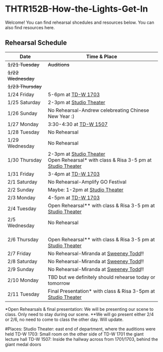 # THTR152B-How-the-Lights-Get-In

Welcome! You can find rehearsal shcedules and resources below. You can also find resources here.


## Rehearsal Schedule

| Date           | Time & Place  |
|----------------|---------------|
|~~1/21 Tuesday~~|~~Auditions~~  |
|~~1/22 Wednesday~~|             |
|~~1/23 Thursday~~|               |
| 1/24 Friday    | 5-6pm at [TD-W 1703][TD-W 1703] |
| 1/25 Saturday  | 2-3pm at [Studio Theater][Studio Theater]  |
| 1/26 Sunday    | No Rehearsal-Andrew celebreating Chinese New Year :)|
| 1/27 Monday    | 3:30-4:30 at [TD-W 1507][TD-W 1507] |
| 1/28 Tuesday   | No Rehearsal |
| 1/29 Wednesday | No Rehearsal |
| 1/30 Thursday  | 2-3pm at [Studio Theater][Studio Theater] <br> Open Rehearsal* with class & Risa 3-5 pm at [Studio Theater][Studio Theater]|
| 1/31 Friday    | 3-4pm at [TD-W 1703][TD-W 1703] |
| 2/1 Saturday   | No Rehearsal-Amplify GO Festival |
| 2/2 Sunday     | Maybe: 1-2pm at [Studio Theater][Studio Theater] |
| 2/3 Monday     | 4-5pm at [TD-W 1703][TD-W 1703] |
| 2/4 Tuesday    | Open Rehearsal** with class & Risa 3-5 pm at [Studio Theater][Studio Theater]|
| 2/5 Wednesday  | No Rehearsal |
| 2/6 Thursday   | <br> Open Rehearsal** with class & Risa 3-5 pm at [Studio Theater][Studio Theater] |
| 2/7 Friday     | No Rehearsal-Miranda at [Sweeney Todd][Sweeney Todd]!! |
| 2/8 Saturday   | No Rehearsal-Miranda at [Sweeney Todd][Sweeney Todd]!! |
| 2/9 Sunday     | No Rehearsal-Miranda at [Sweeney Todd][Sweeney Todd]!! |
| 2/10 Monday    | TBD but we definitely should rehearse today or tomorrow |
| 2/11 Tuesday   | Final Presentation* with class & Risa 3-5pm at [Studio Theater][Studio Theater]|


*Open Rehearsals & final presentation: We will be presenting our scene to class. Only need to stay during our scene.
**We will go present either 2/4 or 2/6, no need to come to class the other day. Will update.

#Places:
Studio Theater: east end of department, where the auditions were held
TD-W 1703: Small room on the other side of TD-W 1701 the giant lecture hall
TD-W 1507: Inside the hallway across from 1701/1703, behind the giant medal doors

[Studio Theater]: https://maps.app.goo.gl/9ysWA1NwAuz8w3iJ6
[TD-W 1703]: https://www.google.com/maps/place/34%C2%B024'46.3%22N+119%C2%B051'05.2%22W/@34.4127426,-119.8515302,57m/data=!3m1!1e3!4m4!3m3!8m2!3d34.412853!4d-119.851437?entry=ttu&g_ep=EgoyMDI1MDEyMC4wIKXMDSoASAFQAw%3D%3D
[TD-W 1507]: https://www.google.com/maps/place/34%C2%B024'44.9%22N+119%C2%B051'06.3%22W/@34.4123736,-119.8517677,81m/data=!3m1!1e3!4m4!3m3!8m2!3d34.412467!4d-119.851762?entry=ttu&g_ep=EgoyMDI1MDEyMC4wIKXMDSoASAFQAw%3D%3D
[Sweeney Todd]: https://www.instagram.com/p/DE_BbOey8Ld/?utm_source=ig_web_copy_link&igsh=MzRlODBiNWFlZA==

